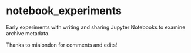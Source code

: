 # notebook_experiments
Early experiments with writing and sharing Jupyter Notebooks to examine archive metadata.

Thanks to mialondon for comments and edits!
